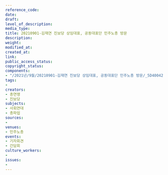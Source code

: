 ```yaml
---
reference_code: 
date: 
draft: 
level_of_description: 
media_type: 
title: 20210901-김재연 진보당 상임대표, 공동대표단 민주노총 방문
description: 
weight: 
modified_at: 
created_at: 
link: 
public_access_status: 
copyright_status: 
components:
- "/2021년/9월/20210901-김재연 진보당 상임대표, 공동대표단 민주노총 방문/_5D40042.jpg"
tags:
- 
creators:
- 총연맹
- 진보당
subjects:
- 사회연대
- 총파업
sources:
- 
venues:
- 민주노총
events:
- 기자회견
- 간담회
culture_workers:
- 
issues:
- 
---
```

